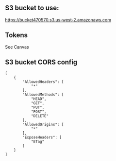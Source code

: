 ## S3 bucket to use:

https://bucket470570.s3.us-west-2.amazonaws.com

## Tokens 

See Canvas


## S3 bucket CORS config

```
[
    {
        "AllowedHeaders": [
            "*"
        ],
        "AllowedMethods": [
            "HEAD",
            "GET",
            "PUT",
            "POST",
            "DELETE"
        ],
        "AllowedOrigins": [
            "*"
        ],
        "ExposeHeaders": [
            "ETag"
        ]
    }
]
```
